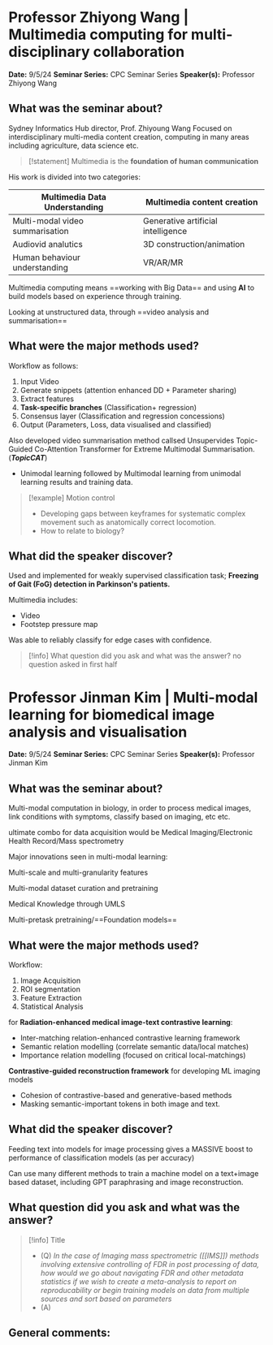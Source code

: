 # Professor Zhiyong Wang | Multimedia computing for multi-disciplinary collaboration 

**Date:** 9/5/24
**Seminar Series:** CPC Seminar Series
**Speaker(s):** Professor Zhiyong Wang

## What was the seminar about?
Sydney Informatics Hub director, Prof. Zhiyoung Wang
Focused on interdisciplinary multi-media content creation, computing in many areas including agriculture, data science etc.

> [!statement] Multimedia is the **foundation of human communication**

His work is divided into two categories:

| Multimedia Data Understanding   | Multimedia content creation        |
| ------------------------------- | ---------------------------------- |
| Multi-modal video summarisation | Generative artificial intelligence |
| Audiovid analutics              | 3D construction/animation          |
| Human behaviour understanding   | VR/AR/MR                           |

Multimedia computing means ==working with Big Data== and using **AI** to build models based on experience through training.

Looking at unstructured data, through ==video analysis and summarisation==

## What were the major methods used?

Workflow as follows:
1. Input Video
2. Generate snippets (attention enhanced DD + Parameter sharing)
3. Extract features 
4. **Task-specific branches** (Classification+ regression)
5. Consensus layer (Classification and regression concessions)
6. Output (Parameters, Loss, data visualised and classified)

Also developed video summarisation method callsed Unsupervides Topic-Guided Co-Attention Transformer for Extreme Multimodal Summarisation. (***TopicCAT***)
- Unimodal learning followed by Multimodal learning from unimodal learning results and training data.

> [!example] Motion control
> - Developing gaps between keyframes for systematic complex movement such as anatomically correct locomotion.
> - How to relate to biology?



## What did the speaker discover?

Used and implemented for weakly supervised classification task; **Freezing of Gait (FoG) detection in Parkinson's patients.**

Multimedia includes:
- Video
- Footstep pressure map

Was able to reliably classify for edge cases with confidence.


> [!info] What question did you ask and what was the answer?
> no question asked in first half


# Professor Jinman Kim | Multi-modal learning for biomedical image analysis and visualisation

**Date:** 9/5/24
**Seminar Series:** CPC Seminar Series
**Speaker(s):** Professor Jinman Kim

## What was the seminar about?

Multi-modal computation in biology, in order to process medical images, link conditions with symptoms, classify based on imaging, etc etc.

ultimate combo for data acquisition would be Medical Imaging/Electronic Health Record/Mass spectrometry

Major innovations seen in multi-modal learning:

Multi-scale and multi-granularity features

Multi-modal dataset curation and pretraining

Medical Knowledge through UMLS

Multi-pretask pretraining/==Foundation models==

## What were the major methods used?

Workflow:
1. Image Acquisition
2. ROI segmentation
3. Feature Extraction
4. Statistical Analysis

for **Radiation-enhanced medical image-text contrastive learning**:
- Inter-matching relation-enhanced contrastive learning framework
- Semantic relation modelling (correlate semantic data/local matches)
- Importance relation modelling (focused on critical local-matchings)

**Contrastive-guided reconstruction framework** for developing ML imaging models
- Cohesion of contrastive-based and generative-based methods
- Masking semantic-important tokens in both image and text.


## What did the speaker discover?

Feeding text into models for image processing gives a MASSIVE boost to performance of classification models (as per accuracy)

Can use many different methods to train a machine model on a text+image based dataset, including GPT paraphrasing and image reconstruction.

## What question did you ask and what was the answer?

> [!info] Title
> - (Q) *In the case of Imaging mass spectrometric ([[IMS]]) methods involving extensive controlling of FDR in post processing of data, how would we go about navigating FDR and other metadata statistics if we wish to create a meta-analysis to report on reproducability or begin training models on data from multiple sources and sort based on parameters*
> - (A) 



## General comments:
